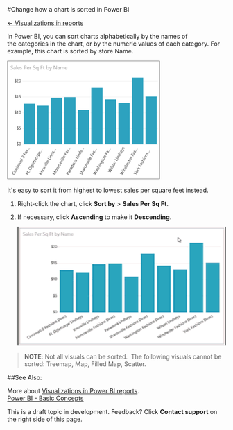 <properties pageTitle="Change how a chart is sorted in Power BI" description="Change how a chart is sorted in Power BI" services="powerbi" documentationCenter="" authors="v-anpasi" manager="mblythe" editor=""/>
<tags ms.service="powerbi" ms.devlang="NA" ms.topic="article" ms.tgt_pltfrm="NA" ms.workload="powerbi" ms.date="06/26/2015" ms.author="v-anpasi"/>
#Change how a chart is sorted in Power BI

[← Visualizations in reports](https://support.powerbi.com/knowledgebase/topics/65160-visualizations-in-reports)

In Power BI, you can sort charts alphabetically by the names of the categories in the chart, or by the numeric values of each category. For example, this chart is sorted by store Name.

![](media/powerbi-service-change-how-a-chart-is-sorted/PBI_ChartSortCategory.png)  

It's easy to sort it from highest to lowest sales per square feet instead. 

1.  Right-click the chart, click **Sort by** \> **Sales Per Sq Ft**.
2.  If necessary, click **Ascending** to make it **Descending**.

    ![](media/powerbi-service-change-how-a-chart-is-sorted/PBI_agif_Sort500.gif)  
> **NOTE**: Not all visuals can be sorted.  The following visuals cannot be sorted: Treemap, Map, Filled Map, Scatter.
 
##See Also:

More about [Visualizations in Power BI reports](http://support.powerbi.com/knowledgebase/articles/434821-visualizations-in-power-bi-reports).  
[Power BI - Basic Concepts](http://support.powerbi.com/knowledgebase/articles/487029-power-bi-preview-basic-concepts)  

This is a draft topic in development. Feedback? Click **Contact support** on the right side of this page.






